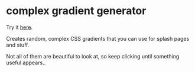 # complex gradient generator

Try it [here](https://nickfallon.github.io/complex-gradient-generator/).

Creates random, complex CSS gradients that you can use for splash pages and stuff.

Not all of them are beautiful to look at, so keep clicking until something useful appears..
